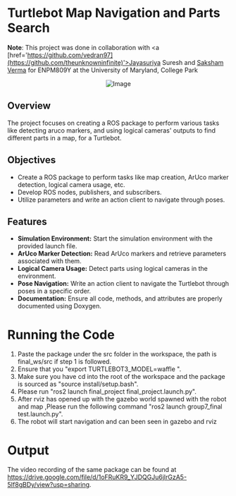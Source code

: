 # Turtlebot Map Navigation and Parts Search

**Note**: This project was done in collaboration with <a [href='https://github.com/vedran97](https://github.com/theunknowninfinite)'>Jayasuriya Suresh</a> and <a href='https://github.com/SakshamV'>Saksham Verma</a> for ENPM809Y at the University of Maryland, College Park

<div style="text-align:center;">
    <img src="https://github.com/Shyam-pi/Aruco-based-Map-Navigation/assets/57116285/ef8bd364-fb6c-45c5-8fa2-f98df9376c24" alt="Image" />
</div>

## Overview
The project focuses on creating a ROS package to perform various tasks like detecting aruco markers, and using logical cameras' outputs to find different parts in a map, for a Turtlebot.

## Objectives
- Create a ROS package to perform tasks like map creation, ArUco marker detection, logical camera usage, etc.
- Develop ROS nodes, publishers, and subscribers.
- Utilize parameters and write an action client to navigate through poses.

## Features
- **Simulation Environment:** Start the simulation environment with the provided launch file.
- **ArUco Marker Detection:** Read ArUco markers and retrieve parameters associated with them.
- **Logical Camera Usage:** Detect parts using logical cameras in the environment.
- **Pose Navigation:** Write an action client to navigate the Turtlebot through poses in a specific order.
- **Documentation:** Ensure all code, methods, and attributes are properly documented using Doxygen.

# Running the Code
1. Paste the package under the src folder in the workspace, the path is final_ws/src if step 1 is followed.
2. Ensure that you "export TURTLEBOT3_MODEL=waffle ".
3. Make sure you have cd into the root of the workspace and the package is sourced as "source install/setup.bash".
4. Please run "ros2 launch final_project final_project.launch.py".
5. After rviz has opened up with the gazebo world spawned with the robot and map ,Please run the following command "ros2 launch group7_final test.launch.py".
6. The robot will start navigation and can been seen in gazebo and rviz

#  Output
The video recording of the same package can be found at https://drive.google.com/file/d/1oFRuKR9_YJDQGJu6jlrGzA5-5If8gBDy/view?usp=sharing.

